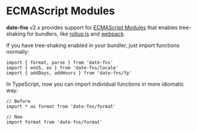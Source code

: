 ECMAScript Modules
==================

**date-fns** v2.x provides support for [ECMAScript Modules](http://www.ecma-international.org/ecma-262/6.0/#sec-modules) that enables tree-shaking for bundlers, like [rollup.js](http://rollupjs.org) and [webpack](https://webpack.js.org).

If you have tree-shaking enabled in your bundler, just import functions normally:

    import { format, parse } from 'date-fns'
    import { enUS, eo } from 'date-fns/locale'
    import { addDays, addHours } from 'date-fns/fp'

In TypeScript, now you can import individual functions in more idiomatic way:

    // Before
    import * as format from 'date-fns/format'

    // Now
    import format from 'date-fns/format'

